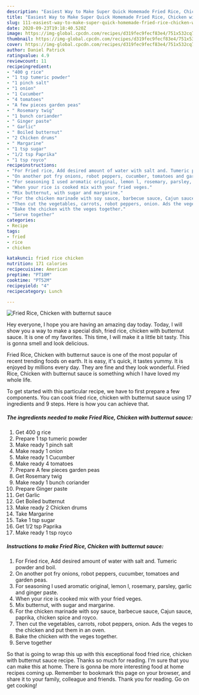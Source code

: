 ```yaml
---
description: "Easiest Way to Make Super Quick Homemade Fried Rice, Chicken with butternut sauce"
title: "Easiest Way to Make Super Quick Homemade Fried Rice, Chicken with butternut sauce"
slug: 111-easiest-way-to-make-super-quick-homemade-fried-rice-chicken-with-butternut-sauce
date: 2020-09-23T19:18:40.520Z
image: https://img-global.cpcdn.com/recipes/d319fec9fecf83e4/751x532cq70/fried-rice-chicken-with-butternut-sauce-recipe-main-photo.jpg
thumbnail: https://img-global.cpcdn.com/recipes/d319fec9fecf83e4/751x532cq70/fried-rice-chicken-with-butternut-sauce-recipe-main-photo.jpg
cover: https://img-global.cpcdn.com/recipes/d319fec9fecf83e4/751x532cq70/fried-rice-chicken-with-butternut-sauce-recipe-main-photo.jpg
author: Daniel Patrick
ratingvalue: 4.9
reviewcount: 11
recipeingredient:
- "400 g rice"
- "1 tsp tumeric powder"
- "1 pinch salt"
- "1 onion"
- "1 Cucumber"
- "4 tomatoes"
- "A few pieces garden peas"
- " Rosemary twig"
- "1 bunch coriander"
- " Ginger paste"
- " Garlic"
- " Boiled butternut"
- "2 Chicken drums"
- " Margarine"
- "1 tsp sugar"
- "1/2 tsp Paprika"
- "1 tsp royco"
recipeinstructions:
- "For Fried rice, Add desired amount of water with salt and. Tumeric powder and boil."
- "On another pot fry onions, robot peppers, cucumber, tomatoes and garden peas."
- "For seasoning I used aromatic original, lemon l, rosemary, parsley, garlic and ginger paste."
- "When your rice is cooked mix with your fried veges."
- "Mix butternut, with sugar and margarine."
- "For the chicken marinade with soy sauce, barbecue sauce, Cajun sauce, paprika, chicken spice and royco."
- "Then cut the vegetables, carrots, robot peppers, onion. Ads the veges to the chicken and put them in an oven."
- "Bake the chicken with the veges together."
- "Serve together"
categories:
- Recipe
tags:
- fried
- rice
- chicken

katakunci: fried rice chicken 
nutrition: 171 calories
recipecuisine: American
preptime: "PT10M"
cooktime: "PT52M"
recipeyield: "4"
recipecategory: Lunch

---
```



![Fried Rice, Chicken with butternut sauce](https://img-global.cpcdn.com/recipes/d319fec9fecf83e4/751x532cq70/fried-rice-chicken-with-butternut-sauce-recipe-main-photo.jpg)

Hey everyone, I hope you are having an amazing day today. Today, I will show you a way to make a special dish, fried rice, chicken with butternut sauce. It is one of my favorites. This time, I will make it a little bit tasty. This is gonna smell and look delicious.



Fried Rice, Chicken with butternut sauce is one of the most popular of recent trending foods on earth. It is easy, it's quick, it tastes yummy. It is enjoyed by millions every day. They are fine and they look wonderful. Fried Rice, Chicken with butternut sauce is something which I have loved my whole life.


To get started with this particular recipe, we have to first prepare a few components. You can cook fried rice, chicken with butternut sauce using 17 ingredients and 9 steps. Here is how you can achieve that.

<!--inarticleads1-->

##### The ingredients needed to make Fried Rice, Chicken with butternut sauce:

1. Get 400 g rice
1. Prepare 1 tsp tumeric powder
1. Make ready 1 pinch salt
1. Make ready 1 onion
1. Make ready 1 Cucumber
1. Make ready 4 tomatoes
1. Prepare A few pieces garden peas
1. Get  Rosemary twig
1. Make ready 1 bunch coriander
1. Prepare  Ginger paste
1. Get  Garlic
1. Get  Boiled butternut
1. Make ready 2 Chicken drums
1. Take  Margarine
1. Take 1 tsp sugar
1. Get 1/2 tsp Paprika
1. Make ready 1 tsp royco




<!--inarticleads2-->

##### Instructions to make Fried Rice, Chicken with butternut sauce:

1. For Fried rice, Add desired amount of water with salt and. Tumeric powder and boil.
1. On another pot fry onions, robot peppers, cucumber, tomatoes and garden peas.
1. For seasoning I used aromatic original, lemon l, rosemary, parsley, garlic and ginger paste.
1. When your rice is cooked mix with your fried veges.
1. Mix butternut, with sugar and margarine.
1. For the chicken marinade with soy sauce, barbecue sauce, Cajun sauce, paprika, chicken spice and royco.
1. Then cut the vegetables, carrots, robot peppers, onion. Ads the veges to the chicken and put them in an oven.
1. Bake the chicken with the veges together.
1. Serve together




So that is going to wrap this up with this exceptional food fried rice, chicken with butternut sauce recipe. Thanks so much for reading. I'm sure that you can make this at home. There is gonna be more interesting food at home recipes coming up. Remember to bookmark this page on your browser, and share it to your family, colleague and friends. Thank you for reading. Go on get cooking!
